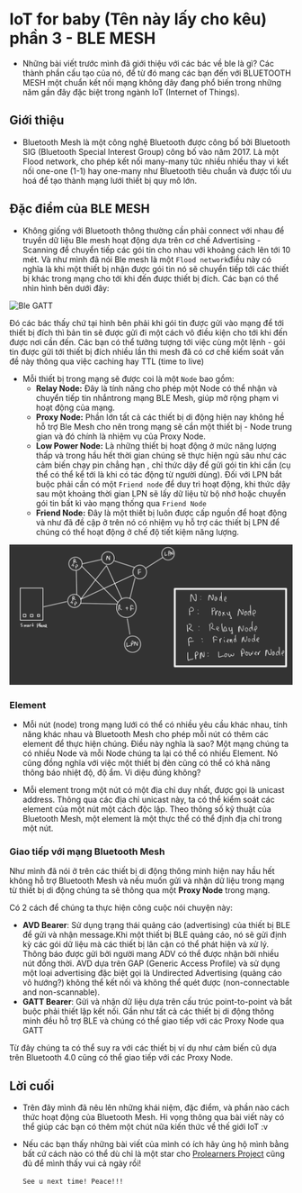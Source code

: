# IoT for baby (Tên này lấy cho kêu) phần 3 - BLE MESH
- Những bài viết trước mình đã giới thiệu với các bác về ble là gì? Các thành phần cấu tạo của nó, để từ đó mang các bạn đến với BLUETOOTH MESH một chuẩn kết nối mạng không dây đang phổ biến trong những năm gần đây
đặc biệt trong ngành IoT (Internet of Things).

## Giới thiệu
- Bluetooth Mesh là một công nghệ Bluetooth được công bố bởi Bluetooth SIG (Bluetooth Special Interest Group) công bố vào năm 2017. Là một Flood network, cho phép kết nối 
many-many tức nhiều nhiều thay vì kết nối one-one (1-1) hay one-many như Bluetooth tiêu chuẩn và được tối ưu hoá để tạo thành mạng lưới thiết bị quy mô lớn.


## Đặc điểm của BLE MESH
- Không giống với Bluetooth thông thường cần phải connect với nhau để truyền dữ liệu Ble mesh hoạt động dựa trên cơ chế Advertising - Scanning để chuyển tiếp các gói tin cho nhau với khoảng cách lên tới 10 mét. Và như mình đã nói Ble mesh là một ```Flood network```điều này có nghĩa là khi một thiết bị nhận được gói tin nó sẽ chuyển tiếp tới các thiết bị khác trong mạng cho tới khi đến được thiết bị đích. Các bạn có thể nhìn hình bên dưới đây:


![Ble GATT](https://www.bluetooth.com/svg/managed-flood-relay.svg?t=1668906166202&t=1668906263665&t=1668906294858&t=1668906323291&t=1668906336440&t=1668906343773&t=1668906382824&t=1668909560878&t=1668909562775)

Đó các bác thấy chứ tại hình bên phải khi gói tin được gửi vào mạng để tới thiết bị đích thì bản tin sẽ được gửi đi một cách vô điều kiện cho tới khi đến được nơi cần đến. Các bạn có thể tưởng tượng tới việc cùng một lệnh - gói tin được gửi tới thiết bị đích nhiều lần thì mesh đã có cơ chế kiểm soát vấn đề này thông qua việc caching hay TTL (time to live)

- Mỗi thiết bị trong mạng sẽ được coi là một ```Node``` bao gồm: 
    - **Relay Node:** Đây là tính năng cho phép một Node có thể nhận và chuyển tiếp tin nhắntrong mạng BLE Mesh, giúp mở rộng phạm vi hoạt động của mạng.
    - **Proxy Node:** Phần lớn tất cả các thiết bị di động hiện nay không hề hỗ trợ Ble Mesh cho nên trong mạng sẽ cần một thiết bị - Node trung gian và đó chính là nhiệm vụ của Proxy Node.
    - **Low Power Node:** Là những thiết bị hoạt động ở mức năng lượng thấp và trong hầu hết thời gian chúng sẽ thực hiện ngủ sâu như các cảm biến chạy pin chẳng hạn , chỉ thức dậy để gửi gói tin khi cần (cụ thể có thể kể tới là khi có tác động từ người dùng). Đối với LPN bắt buộc phải cần có một ```Friend node``` để duy trì hoạt động, khi thức dậy sau một khoảng thời gian LPN sẽ lấy dữ liệu từ bộ nhớ hoặc chuyển gói tin bất kì vào mạng thống qua ```Friend Node```
    - **Friend Node:** Đây là một thiết bị luôn được cấp nguồn để hoạt động và như đã đề cập ở trên nó có nhiệm vụ hỗ trợ các thiết bị LPN để chúng có thể hoạt động ở chế độ tiết kiệm năng lượng.

![Ble mesh network](../Bluetooth/img/ble_mesh_network.jpeg)

### Element
- Mỗi nút (node) trong mạng lưới có thể có nhiều yêu cầu khác nhau, tính năng khác nhau và Bluetooth Mesh cho phép mỗi nút có thêm các element để thực hiện chúng. Điều này nghĩa là sao? Một mạng chúng ta có nhiều Node và mỗi Node chúng ta lại có thể có nhiều Element. Nó cũng đồng nghĩa với việc một thiết bị đèn cũng có thể có khả năng thông báo nhiệt độ, độ ẩm. Vi diệu đúng không?

- Mỗi element trong một nút có một địa chỉ duy nhất, được gọi là unicast address. Thông qua các địa chỉ unicast này, ta có thể kiểm soát các element của một nút một cách độc lập. Theo thông số kỹ thuật của Bluetooth Mesh, một element là một thực thể có thể định địa chỉ trong một nút.

### Giao tiếp với mạng Bluetooth Mesh

Như mình đã nói ở trên các thiết bị di động thông minh hiện nay hầu hết không hỗ trợ Bluetooth Mesh và nếu muốn gửi và nhận dữ liệu trong mạng từ thiết bị di động chúng ta sẽ thông qua một **Proxy Node** trong mạng.

Có 2 cách để chúng ta thực hiện công cuộc nói chuyện này:
- **AVD Bearer**: Sử dụng trạng thái quảng cáo (advertising) của thiết bị BLE để gửi và nhận message.Khi một thiết bị BLE quảng cáo, nó sẽ gửi định kỳ các gói dữ liệu mà các thiết bị lân cận có thể phát hiện và xử lý. Thông báo được gửi bởi người mang ADV có thể được nhận bởi nhiều nút đồng thời. AVD dựa trên GAP (Generic Access Profile) và sử dụng một loại advertising đặc biệt gọi là Undirected Advertising (quảng cáo vô hướng?) không thể kết nối và không thể quét được (non-connectable and non-scannable).
- **GATT Bearer**: Gửi và nhận dữ liệu dựa trên cấu trúc point-to-point và bắt buộc phải thiết lập kết nối. Gần như tất cả các thiết bị di động thông minh đều hỗ trợ BLE và chúng có thể giao tiếp với các Proxy Node qua GATT

Từ đây chúng ta có thể suy ra với các thiết bị ví dụ như cảm biến cũ dựa trên Bluetooth 4.0 cũng có thể giao tiếp với các Proxy Node.

## Lời cuối
- Trên đây mình đã nêu lên những khái niệm, đặc điểm, và phần nào cách thức hoạt động của Bluetooth Mesh. Hi vọng thông qua bài viết này có thể giúp các bạn có thêm một chút nữa kiến thức về thế giới IoT :v
- Nếu các bạn thấy những bài viết của mình có ích hãy ủng hộ mình bằng bất cứ cách nào có thể dù chỉ là một star cho [Prolearners Project](https://github.com/doctor-blue/prolearners-site) cũng đủ để mình thấy vui cả ngày rồi!

    ```See u next time! Peace!!!```